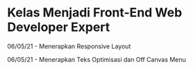 # Kelas Menjadi Front-End Web Developer Expert

06/05/21 - Menerapkan Responsive Layout

06/05/21 - Menerapkan Teks Optimisasi dan Off Canvas Menu

